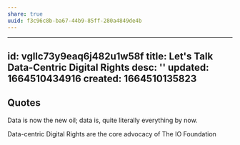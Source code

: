 ```yaml
---
share: true
uuid: f3c96c8b-ba67-44b9-85ff-280a4849de4b
---
```

---
id: vgllc73y9eaq6j482u1w58f
title: Let's Talk Data-Centric Digital Rights
desc: ''
updated: 1664510434916
created: 1664510135823
---

## Quotes

Data is now the new oil; data is, quite literally everything by now.

Data-centric Digital Rights are the core advocacy of The IO Foundation

